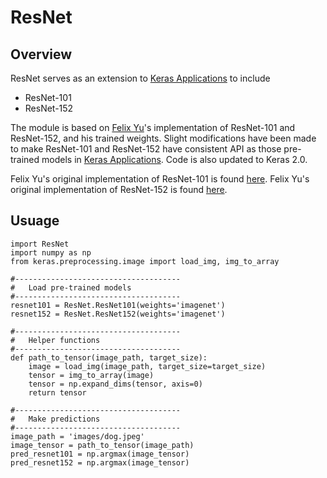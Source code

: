 # ResNet

Overview
--------
ResNet serves as an extension to [Keras Applications](https://keras.io/applications/) to include 
- ResNet-101
- ResNet-152

The module is based on [Felix Yu](https://github.com/flyyufelix)'s implementation of ResNet-101 and ResNet-152, and his trained weights. Slight modifications have been made to make ResNet-101 and ResNet-152 have consistent API as those pre-trained models in 
[Keras Applications](https://keras.io/applications/). Code is also updated to Keras 2.0.

Felix Yu's original implementation of ResNet-101 is found [here](https://gist.github.com/flyyufelix/65018873f8cb2bbe95f429c474aa1294).
Felix Yu's original implementation of ResNet-152 is found [here](https://gist.github.com/flyyufelix/7e2eafb149f72f4d38dd661882c554a6).

Usuage
------
```
import ResNet
import numpy as np
from keras.preprocessing.image import load_img, img_to_array

#-------------------------------------
#   Load pre-trained models
#-------------------------------------
resnet101 = ResNet.ResNet101(weights='imagenet')
resnet152 = ResNet.ResNet152(weights='imagenet')

#-------------------------------------
#   Helper functions
#-------------------------------------
def path_to_tensor(image_path, target_size):
    image = load_img(image_path, target_size=target_size)
    tensor = img_to_array(image)
    tensor = np.expand_dims(tensor, axis=0)
    return tensor

#-------------------------------------
#   Make predictions
#-------------------------------------
image_path = 'images/dog.jpeg'
image_tensor = path_to_tensor(image_path)
pred_resnet101 = np.argmax(image_tensor)
pred_resnet152 = np.argmax(image_tensor)

```
